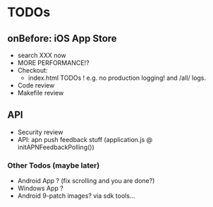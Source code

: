 # TODOs

## onBefore: iOS App Store
* search XXX now
* MORE PERFORMANCE!?
* Checkout:
    * index.html TODOs ! e.g. no production logging! and /all/ logs.
* Code review
* Makefile review

## API
* Security review
* API: apn push feedback stuff (application.js @ initAPNFeedbackPolling())

### Other Todos (maybe later)
* Android App ? (fix scrolling and you are done?)
* Windows App ?
* Android 9-patch images? via sdk tools...
